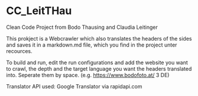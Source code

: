 # CC_LeitTHau
Clean Code Project from Bodo Thausing and Claudia Leitinger

This prokject is a Webcrawler which also translates the headers of the sides and saves it in a markdown.md file, which you find in the project unter recources. 

To build and run, edit the run configurations and add the website you want to crawl, the depth and the target language you want the headers translated into. 
Seperate them by space. (e.g. https://www.bodofoto.at/ 3 DE)

Translator API used: 
Google Translator via rapidapi.com
